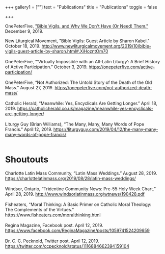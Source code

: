 +++
gallery1 = [""]
text = "Publications"
title = "Publications"
toggle = false

+++

OnePeterFive, ["Bible Vigils, and Why We Don't Have (Or Need) Them."](https://onepeterfive.com/bible-vigils/) December 9, 2019. 
<br/>

New Liturgical Movement, "Bible Vigils: Guest Article by Sharon Kabel." October 18, 2019. http://www.newliturgicalmovement.org/2019/10/bible-vigils-guest-article-by-sharon.html#.XiHozntOm70
<br/>
<br/>
OnePeterFive, “‘Virtually Impossible with an All-Latin Liturgy’: A Brief History of Active Participation.” October 3, 2019. https://onepeterfive.com/active-participation/
<br/>
<br/>
OnePeterFive, “Not Authorized: The Untold Story of the Death of the Old Mass.” August 27, 2019. https://onepeterfive.com/not-authorized-death-mass/
<br/>
<br/>
Catholic Herald, “Meanwhile: Yes, Encyclicals Are Getting Longer.” April 18, 2019. https://catholicherald.co.uk/magazine/meanwhile-yes-encyclicals-are-getting-longer/
<br/>
<br/>
Liturgy Guy (Brian Williams), “The Many, Many, Many Words of Pope Francis.” April 12, 2019. https://liturgyguy.com/2019/04/12/the-many-many-many-words-of-pope-francis/
<br/>
<br/>

# Shoutouts 

Charlotte Latin Mass Community, “Latin Mass Weddings.” August 28, 2019. https://charlottelatinmass.org/2019/08/28/latin-mass-weddings/
<br/>
<br/>
Windsor, Ontario, “Tridentine Community News: Pre-55 Holy Week Chart.” April 28, 2019. http://www.windsorlatinmass.org/wtnews/190428.pdf
<br/>
<br/>
Fisheaters, “Moral Thinking: A Basic Primer on Catholic Moral Theology: The Complements of the Virtues.” https://www.fisheaters.com/moralthinking.html
<br/>
<br/>
Regina Magazine, Facebook post. April 12, 2019. https://www.facebook.com/ReginaMagazine/posts/1059741524209659 
<br/>
<br/>
Dr. C. C. Pecknold, Twitter post. April 12, 2019. https://twitter.com/ccpecknold/status/1116884662394159104
